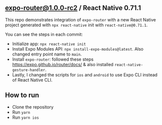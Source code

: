 ## expo-router@1.0.0-rc2 / React Native 0.71.1

This repo demonstrates integration of `expo-router` with a new React Native project generated with `npx react-native` init with `react-native@0.71.1`.

You can see the steps in each commit:

- Initialize app: `npx react-native init`
- Install Expo Modules API: `npx install-expo-modules@latest`. Also changed entry point name to `main`.
- Install `expo-router`: followed these steps https://expo.github.io/router/docs/ & also installed `react-native-gesture-handler`.
- Lastly, I changed the scripts for `ios` and `android` to use Expo CLI instead of React Native CLI.

## How to run

- Clone the repository
- Run `yarn`
- Run `yarn ios`